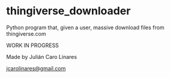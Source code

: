 # thingiverse_downloader

Python program that, given a user, massive download files from thingiverse.com

WORK IN PROGRESS

Made by Julián Caro Linares

jcarolinares@gmail.com
